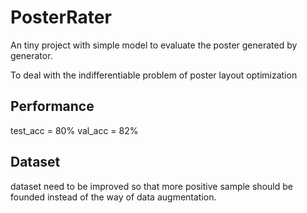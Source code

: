 # PosterRater

An tiny project with simple model to evaluate the poster generated by generator.

To deal with the indifferentiable problem of poster layout optimization

## Performance

test_acc = 80% val_acc = 82% 

## Dataset

dataset need to be improved so that more positive sample should be founded instead of the way of data augmentation.

